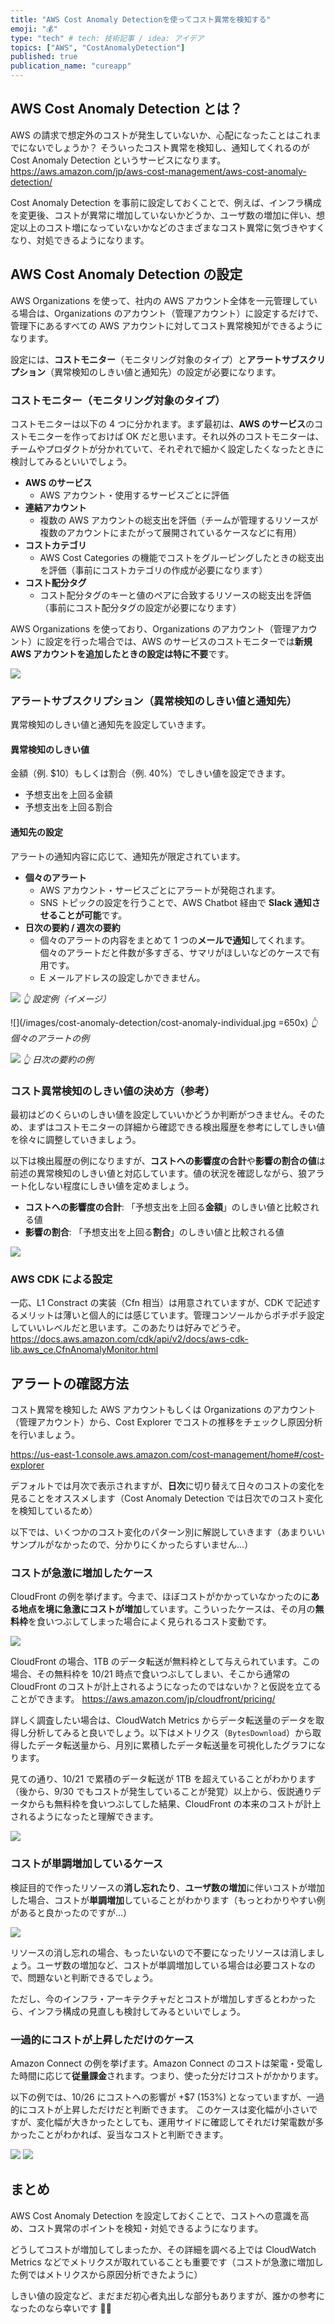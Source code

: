 ```yaml
---
title: "AWS Cost Anomaly Detectionを使ってコスト異常を検知する"
emoji: "💰"
type: "tech" # tech: 技術記事 / idea: アイデア
topics: ["AWS", "CostAnomalyDetection"]
published: true
publication_name: "cureapp"
---
```


## AWS Cost Anomaly Detection とは？

AWS の請求で想定外のコストが発生していないか、心配になったことはこれまでにないでしょうか？ そういったコスト異常を検知し、通知してくれるのが Cost Anomaly Detection というサービスになります。
https://aws.amazon.com/jp/aws-cost-management/aws-cost-anomaly-detection/

Cost Anomaly Detection を事前に設定しておくことで、例えば、インフラ構成を変更後、コストが異常に増加していないかどうか、ユーザ数の増加に伴い、想定以上のコスト増になっていないかなどのさまざまなコスト異常に気づきやすくなり、対処できるようになります。

## AWS Cost Anomaly Detection の設定

AWS Organizations を使って、社内の AWS アカウント全体を一元管理している場合は、Organizations のアカウント（管理アカウント）に設定するだけで、管理下にあるすべての AWS アカウントに対してコスト異常検知ができるようになります。

設定には、**コストモニター**（モニタリング対象のタイプ）と**アラートサブスクリプション**（異常検知のしきい値と通知先）の設定が必要になります。

### コストモニター（モニタリング対象のタイプ）

コストモニターは以下の 4 つに分かれます。まず最初は、**AWS のサービス**のコストモニターを作っておけば OK だと思います。それ以外のコストモニターは、チームやプロダクトが分かれていて、それぞれで細かく設定したくなったときに検討してみるといいでしょう。

- **AWS のサービス**
  - AWS アカウント・使用するサービスごとに評価
- **連結アカウント**
  - 複数の AWS アカウントの総支出を評価（チームが管理するリソースが複数のアカウントにまたがって展開されているケースなどに有用）
- **コストカテゴリ**
  - AWS Cost Categories の機能でコストをグルーピングしたときの総支出を評価（事前にコストカテゴリの作成が必要になります）
- **コスト配分タグ**
  - コスト配分タグのキーと値のペアに合致するリソースの総支出を評価（事前にコスト配分タグの設定が必要になります）

AWS Organizations を使っており、Organizations のアカウント（管理アカウント）に設定を行った場合では、AWS のサービスのコストモニターでは**新規 AWS アカウントを追加したときの設定は特に不要**です。

![](/images/cost-anomaly-detection/cost-monitor.png)

### アラートサブスクリプション（異常検知のしきい値と通知先）

異常検知のしきい値と通知先を設定していきます。

#### 異常検知のしきい値

金額（例. $10）もしくは割合（例. 40%）でしきい値を設定できます。

- 予想支出を上回る金額
- 予想支出を上回る割合

#### 通知先の設定

アラートの通知内容に応じて、通知先が限定されています。

- **個々のアラート**
  - AWS アカウント・サービスごとにアラートが発砲されます。
  - SNS トピックの設定を行うことで、AWS Chatbot 経由で **Slack 通知させることが可能**です。
- **日次の要約 / 週次の要約**
  - 個々のアラートの内容をまとめて 1 つの**メールで通知**してくれます。個々のアラートだと件数が多すぎる、サマリがほしいなどのケースで有用です。
  - E メールアドレスの設定しかできません。

![](/images/cost-anomaly-detection/alart-subscription.jpg)
_👆 設定例（イメージ）_

![](/images/cost-anomaly-detection/cost-anomaly-individual.jpg =650x)
_👆 個々のアラートの例_

![](/images/cost-anomaly-detection/cost-anomaly-summary.jpg)
_👆 日次の要約の例_

### コスト異常検知のしきい値の決め方（参考）

最初はどのくらいのしきい値を設定していいかどうか判断がつきません。そのため、まずはコストモニターの詳細から確認できる検出履歴を参考にしてしきい値を徐々に調整していきましょう。

以下は検出履歴の例になりますが、**コストへの影響度の合計**や**影響の割合の値**は前述の異常検知のしきい値と対応しています。値の状況を確認しながら、狼アラート化しない程度にしきい値を定めましょう。

- **コストへの影響度の合計**: 「予想支出を上回る**金額**」のしきい値と比較される値
- **影響の割合**: 「予想支出を上回る**割合**」のしきい値と比較される値

![](/images/cost-anomaly-detection/cost-anomaly-detection-log.png)

### AWS CDK による設定

一応、L1 Constract の実装（Cfn 相当）は用意されていますが、CDK で記述するメリットは薄いと個人的には感じています。管理コンソールからポチポチ設定していいレベルだと思います。このあたりは好みでどうぞ。
https://docs.aws.amazon.com/cdk/api/v2/docs/aws-cdk-lib.aws_ce.CfnAnomalyMonitor.html

## アラートの確認方法

コスト異常を検知した AWS アカウントもしくは Organizations のアカウント（管理アカウント）から、Cost Explorer でコストの推移をチェックし原因分析を行いましょう。

https://us-east-1.console.aws.amazon.com/cost-management/home#/cost-explorer

デフォルトでは月次で表示されますが、**日次**に切り替えて日々のコストの変化を見ることをオススメします（Cost Anomaly Detection では日次でのコスト変化を検知しているため）

以下では、いくつかのコスト変化のパターン別に解説していきます（あまりいいサンプルがなかったので、分かりにくかったらすいません…）

### コストが急激に増加したケース

CloudFront の例を挙げます。今まで、ほぼコストがかかっていなかったのに**ある地点を境に急激にコストが増加**しています。こういったケースは、その月の**無料枠**を食いつぶしてしまった場合によく見られるコスト変動です。

![](/images/cost-anomaly-detection/cost-suddenly-increase.png)

CloudFront の場合、1TB のデータ転送が無料枠として与えられています。この場合、その無料枠を 10/21 時点で食いつぶしてしまい、そこから通常の CloudFront のコストが計上されるようになったのではないか？と仮説を立てることができます。
https://aws.amazon.com/jp/cloudfront/pricing/

詳しく調査したい場合は、CloudWatch Metrics からデータ転送量のデータを取得し分析してみると良いでしょう。以下はメトリクス（`BytesDownload`）から取得したデータ転送量から、月別に累積したデータ転送量を可視化したグラフになります。

見ての通り、10/21 で累積のデータ転送が 1TB を超えていることがわかります（後から、9/30 でもコストが発生していることが発覚）以上から、仮説通りデータからも無料枠を食いつぶしてした結果、CloudFront の本来のコストが計上されるようになったと理解できます。

![](/images/cost-anomaly-detection/cost-suddenly-increase-2.png)

### コストが単調増加しているケース

検証目的で作ったリソースの**消し忘れたり**、**ユーザ数の増加**に伴いコストが増加した場合、コストが**単調増加**していることがわかります（もっとわかりやすい例があると良かったのですが…）

![](/images/cost-anomaly-detection/cost-monotonically-increase.jpg)

リソースの消し忘れの場合、もったいないので不要になったリソースは消しましょう。ユーザ数の増加など、コストが単調増加している場合は必要コストなので、問題ないと判断できるでしょう。

ただし、今のインフラ・アーキテクチャだとコストが増加しすぎるとわかったら、インフラ構成の見直しも検討してみるといいでしょう。

### 一過的にコストが上昇しただけのケース

Amazon Connect の例を挙げます。Amazon Connect のコストは架電・受電した時間に応じて**従量課金**されます。つまり、使った分だけコストがかかります。

以下の例では、10/26 にコストへの影響が +$7 (153%) となっていますが、一過的にコストが上昇しただけだと判断できます。
このケースは変化幅が小さいですが、変化幅が大きかったとしても、運用サイドに確認してそれだけ架電数が多かったことがわかれば、妥当なコストと判断できます。

![](/images/cost-anomaly-detection/cost-increase-once.png)
![](/images/cost-anomaly-detection/cost-increase-once-2.jpg)

## まとめ

AWS Cost Anomaly Detection を設定しておくことで、コストへの意識を高め、コスト異常のポイントを検知・対処できるようになります。

どうしてコストが増加してしまったか、その詳細を調べる上では CloudWatch Metrics などでメトリクスが取れていることも重要です（コストが急激に増加した例ではメトリクスから原因分析できたように）

しきい値の設定など、まだまだ初心者丸出しな部分もありますが、誰かの参考になったのなら幸いです 🙇‍♂
